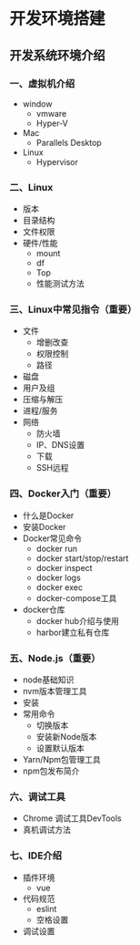 # 开发环境搭建
## 开发系统环境介绍
### 一、虚拟机介绍
* window
    * vmware
    * Hyper-V
* Mac
    * Parallels Desktop
* Linux
    * Hypervisor

### 二、Linux
* 版本
* 目录结构
* 文件权限
* 硬件/性能
    * mount
    * df
    * Top
    * 性能测试方法

### 三、Linux中常见指令（重要）
* 文件
   * 增删改查
   * 权限控制
    * 路径
* 磁盘
* 用户及组
* 压缩与解压
* 进程/服务
* 网络
    * 防火墙
    * IP、DNS设置
    * 下载
    * SSH远程 

### 四、Docker入门（重要）
* 什么是Docker
* 安装Docker
* Docker常见命令
    * docker run
    * docker start/stop/restart
    * docker inspect
    * docker logs
    * docker exec
    * docker-compose工具
* docker仓库
     * docker hub介绍与使用
     * harbor建立私有仓库

### 五、Node.js（重要）
* node基础知识
* nvm版本管理工具
* 安装
* 常用命令
    * 切换版本
    * 安装新Node版本
    * 设置默认版本
* Yarn/Npm包管理工具
* npm包发布简介

### 六、调试工具
* Chrome 调试工具DevTools
* 真机调试方法

### 七、IDE介绍
* 插件环境
    * vue
* 代码规范
    * eslint
    * 空格设置
* 调试设置
